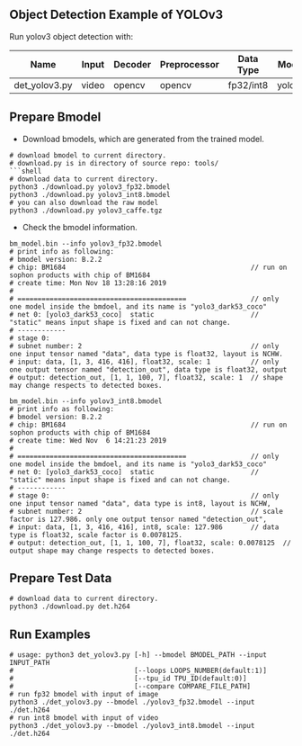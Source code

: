 ## Object Detection Example of YOLOv3

Run yolov3 object detection with:

Name|Input|Decoder|Preprocessor|Data Type|Model|Mode|Batch Size|Multi-Thread
-|-|-|-|-|-|-|-|-
det_yolov3.py|video|opencv|opencv|fp32/int8|yolov3|static|1|N

## Prepare Bmodel

* Download bmodels, which are generated from the trained model.

```shell
# download bmodel to current directory.
# download.py is in directory of source repo: tools/
```shell
# download data to current directory.
python3 ./download.py yolov3_fp32.bmodel
python3 ./download.py yolov3_int8.bmodel
# you can also download the raw model
python3 ./download.py yolov3_caffe.tgz
```

* Check the bmodel information.

```shell
bm_model.bin --info yolov3_fp32.bmodel
# print info as following:
# bmodel version: B.2.2
# chip: BM1684                                              // run on sophon products with chip of BM1684
# create time: Mon Nov 18 13:28:16 2019
#
# ==========================================                // only one model inside the bmdoel, and its name is "yolo3_dark53_coco"
# net 0: [yolo3_dark53_coco]  static                        // "static" means input shape is fixed and can not change.
# ------------
# stage 0:
# subnet number: 2                                          // only one input tensor named "data", data type is float32, layout is NCHW.
# input: data, [1, 3, 416, 416], float32, scale: 1          // only one output tensor named "detection_out", data type is float32, output
# output: detection_out, [1, 1, 100, 7], float32, scale: 1  // shape may change respects to detected boxes.

bm_model.bin --info yolov3_int8.bmodel
# print info as following:
# bmodel version: B.2.2
# chip: BM1684                                              // run on sophon products with chip of BM1684
# create time: Wed Nov  6 14:21:23 2019
#
# ==========================================                // only one model inside the bmdoel, and its name is "yolo3_dark53_coco"
# net 0: [yolo3_dark53_coco]  static                        // "static" means input shape is fixed and can not change.
# ------------
# stage 0:                                                  // only one input tensor named "data", data type is int8, layout is NCHW,
# subnet number: 2                                          // scale factor is 127.986. only one output tensor named "detection_out",
# input: data, [1, 3, 416, 416], int8, scale: 127.986       // data type is float32, scale factor is 0.0078125.
# output: detection_out, [1, 1, 100, 7], float32, scale: 0.0078125  // output shape may change respects to detected boxes.
```

## Prepare Test Data

```shell
# download data to current directory.
python3 ./download.py det.h264
```

## Run Examples

```shell
# usage: python3 det_yolov3.py [-h] --bmodel BMODEL_PATH --input INPUT_PATH
#                              [--loops LOOPS_NUMBER(default:1)]
#                              [--tpu_id TPU_ID(default:0)]
#                              [--compare COMPARE_FILE_PATH]
# run fp32 bmodel with input of image
python3 ./det_yolov3.py --bmodel ./yolov3_fp32.bmodel --input ./det.h264
# run int8 bmodel with input of video
python3 ./det_yolov3.py --bmodel ./yolov3_int8.bmodel --input ./det.h264
```
